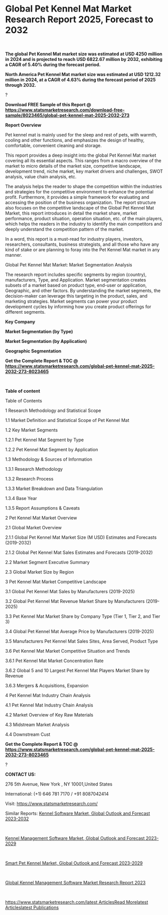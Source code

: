 <h1>Global Pet Kennel Mat Market Research Report 2025, Forecast to 2032</h1><br/><p><strong>The global Pet Kennel Mat market size was estimated at USD 4250 million in 2024 and is projected to reach USD 6822.67 million by 2032, exhibiting a <strong>CAGR</strong> of 5.40% during the forecast period.</strong></p>
 
 
 
 <p><strong>North America Pet Kennel Mat market size was estimated at USD 1212.32 million in 2024, at a <strong>CAGR</strong> of 4.63% during the forecast period of 2025 through 2032.</strong></p>
 
 
 
 <p>? </p>
 
 
 
 <p><strong>Download FREE Sample of this Report @ <a href="https://www.statsmarketresearch.com/download-free-sample/8023465/global-pet-kennel-mat-2025-2032-273">https://www.statsmarketresearch.com/download-free-sample/8023465/global-pet-kennel-mat-2025-2032-273</a></strong></p>
 
 
 
 <p><strong>Report Overview</strong></p>
 
 
 
 <p>Pet kennel mat is mainly used for the sleep and rest of pets, with warmth, cooling and other functions, and emphasizes the design of healthy, comfortable, convenient cleaning and storage.</p>
 
 
 
 <p>This report provides a deep insight into the global Pet Kennel Mat market covering all its essential aspects. This ranges from a macro overview of the market to micro details of the market size, competitive landscape, development trend, niche market, key market drivers and challenges, SWOT analysis, value chain analysis, etc.</p>
 
 
 
 <p>The analysis helps the reader to shape the competition within the industries and strategies for the competitive environment to enhance the potential profit. Furthermore, it provides a simple framework for evaluating and accessing the position of the business organization. The report structure also focuses on the competitive landscape of the Global Pet Kennel Mat Market, this report introduces in detail the market share, market performance, product situation, operation situation, etc. of the main players, which helps the readers in the industry to identify the main competitors and deeply understand the competition pattern of the market.</p>
 
 
 
 <p>In a word, this report is a must-read for industry players, investors, researchers, consultants, business strategists, and all those who have any kind of stake or are planning to foray into the Pet Kennel Mat market in any manner.</p>
 
 
 
 <p>Global Pet Kennel Mat Market: Market Segmentation Analysis</p>
 
 
 
 <p>The research report includes specific segments by region (country), manufacturers, Type, and Application. Market segmentation creates subsets of a market based on product type, end-user or application, Geographic, and other factors. By understanding the market segments, the decision-maker can leverage this targeting in the product, sales, and marketing strategies. Market segments can power your product development cycles by informing how you create product offerings for different segments.</p>
 
 
 
 <p><strong>Key Company</strong></p>
 
 
 
 <p><strong>Market Segmentation (by Type)</strong></p>
 
 
 
 <p><strong>Market Segmentation (<strong>by Application</strong>)</strong></p>
 
 
 
 <p><strong>Geographic Segmentation</strong></p>
 
 
 
 <div><b>Get the Complete Report & TOC @ <a href="https://www.statsmarketresearch.com/global-pet-kennel-mat-2025-2032-273-8023465">https://www.statsmarketresearch.com/global-pet-kennel-mat-2025-2032-273-8023465</a></b></div>
 
 
 
 <p><br />
 
 <b>Table of content</b></p>
 
 
 
 <p>Table of Contents<br />
 
 1 Research Methodology and Statistical Scope<br />
 
 1.1 Market Definition and Statistical Scope of Pet Kennel Mat<br />
 
 1.2 Key Market Segments<br />
 
 1.2.1 Pet Kennel Mat Segment by Type<br />
 
 1.2.2 Pet Kennel Mat Segment by Application<br />
 
 1.3 Methodology & Sources of Information<br />
 
 1.3.1 Research Methodology<br />
 
 1.3.2 Research Process<br />
 
 1.3.3 Market Breakdown and Data Triangulation<br />
 
 1.3.4 Base Year<br />
 
 1.3.5 Report Assumptions & Caveats<br />
 
 2 Pet Kennel Mat Market Overview<br />
 
 2.1 Global Market Overview<br />
 
 2.1.1 Global Pet Kennel Mat Market Size (M USD) Estimates and Forecasts (2019-2032)<br />
 
 2.1.2 Global Pet Kennel Mat Sales Estimates and Forecasts (2019-2032)<br />
 
 2.2 Market Segment Executive Summary<br />
 
 2.3 Global Market Size by Region<br />
 
 3 Pet Kennel Mat Market Competitive Landscape<br />
 
 3.1 Global Pet Kennel Mat Sales by Manufacturers (2019-2025)<br />
 
 3.2 Global Pet Kennel Mat Revenue Market Share by Manufacturers (2019-2025)<br />
 
 3.3 Pet Kennel Mat Market Share by Company Type (Tier 1, Tier 2, and Tier 3)<br />
 
 3.4 Global Pet Kennel Mat Average Price by Manufacturers (2019-2025)<br />
 
 3.5 Manufacturers Pet Kennel Mat Sales Sites, Area Served, Product Type<br />
 
 3.6 Pet Kennel Mat Market Competitive Situation and Trends<br />
 
 3.6.1 Pet Kennel Mat Market Concentration Rate<br />
 
 3.6.2 Global 5 and 10 Largest Pet Kennel Mat Players Market Share by Revenue<br />
 
 3.6.3 Mergers & Acquisitions, Expansion<br />
 
 4 Pet Kennel Mat Industry Chain Analysis<br />
 
 4.1 Pet Kennel Mat Industry Chain Analysis<br />
 
 4.2 Market Overview of Key Raw Materials<br />
 
 4.3 Midstream Market Analysis<br />
 
 4.4 Downstream Cust</p>
 
 
 
 <div><b>Get the Complete Report & TOC @ <a href="https://www.statsmarketresearch.com/global-pet-kennel-mat-2025-2032-273-8023465">https://www.statsmarketresearch.com/global-pet-kennel-mat-2025-2032-273-8023465</a></b></div>
 
 
 
 <p>? </p>
 
 
 
 <p><b>CONTACT US:</b><br />
 
 276 5th Avenue, New York , NY 10001,United States<br />
 
 International: (+1) 646 781 7170 / +91 8087042414<br />
 
 Visit: <a href="https://www.statsmarketresearch.com/">https://www.statsmarketresearch.com/</a><br />
 
 Similar Reports: <a href="https://www.statsmarketresearch.com/global-pet-kennel-mat-2025-2032-273-8023465">Kennel Software Market, Global Outlook and Forecast 2023-2032</a><br />
 
 <br />
 
 <a href="https://www.statsmarketresearch.com/global-pet-kennel-mat-2025-2032-273-8023465">Kennel Management Software Market, Global Outlook and Forecast 2023-2029</a><br />
 
 <br />
 
 <a href="https://www.statsmarketresearch.com/global-pet-kennel-mat-2025-2032-273-8023465">Smart Pet Kennel Market, Global Outlook and Forecast 2023-2029</a><br />
 
 <br />
 
 <a href="https://www.statsmarketresearch.com/global-pet-kennel-mat-2025-2032-273-8023465">Global Kennel Management Software Market Research Report 2023</a><br />
 
 <br />
 
 <a href="https://gyeongbokgung.com">https://www.statsmarketresearch.com/</a><a href="https://hallyeomaritime.com">latest Articles</a><a href="https://jingwansa.com">Read More</a><a href="https://nguoiviet.jp/">latest Articles</a><a href="https://www.intelmarketresearch.com/">latest Publications</a></p>